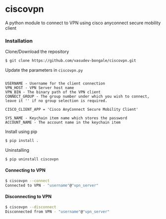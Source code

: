 # ciscovpn
A python module to connect to VPN using cisco anyconnect secure mobility client

### Installation

Clone/Download the repository

```bash
$ git clone https://github.com/vasudev-bongale/ciscovpn.git
```

Update the parameters in `ciscovpn.py`

```text

USERNAME - Username for the client connection
VPN_HOST - VPN Server host name
VPN_BIN - The binary path of the VPN client
CONNECT_GROUP - The group number under which you wish to connect, leave it '' if no group selection is required.

CISCO_CLIENT_APP = 'Cisco AnyConnect Secure Mobility Client'

SYS_NAME - Keychain item name which stores the password
ACCOUNT_NAME - The account name in the keychain item
```

Install using pip
```bash
$ pip install .
```

Uninstalling
```bash
$ pip uninstall ciscovpn
```

#### Connecting to VPN
```bash
$ ciscovpn --connect
Connected to VPN - "username"@"vpn_server"

```

#### Disconnecting to VPN
```bash
$ ciscovpn --disconnect
Disconnected from VPN - "username"@"vpn_server"
```